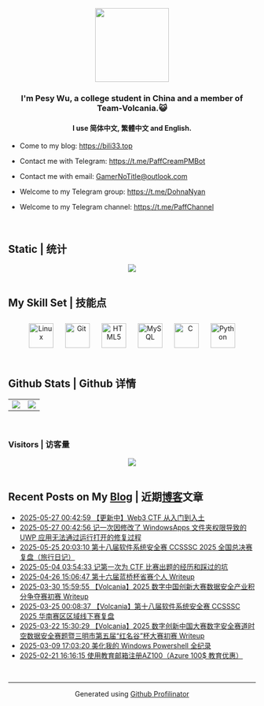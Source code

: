 <div align="center">
<img src="https://avatars.githubusercontent.com/u/28426291" align="center" height="150" width="150" />
</div>  
  

### <div align="center">I'm Pesy Wu, a college student in China and a member of Team-Volcania.😺</div>  
  

#### <div align="center">I use 简体中文, 繁體中文 and English.</div>  
  

- Come to my blog: https://bili33.top  
  

- Contact me with Telegram: https://t.me/PaffCreamPMBot  
  

- Contact me with email: GamerNoTitle@outlook.com  
  

- Welcome to my Telegram group: https://t.me/DohnaNyan  
  

- Welcome to my Telegram channel: https://t.me/PaffChannel  
  

<br/>  


## Static | 统计
<div align="center">
<img src="https://github-widgetbox.vercel.app/api/profile?username=GamerNoTitle&data=followers,repositories,stars,commits" align="center" height="" width="" />
</div>  
  

<br/>  


## My Skill Set | 技能点
<div align="center">  
<a href="https://www.linux.org/" target="_blank"><img style="margin: 10px" src="https://profilinator.rishav.dev/skills-assets/linux-original.svg" alt="Linux" height="50" /></a>  
<a href="https://github.com/" target="_blank"><img style="margin: 10px" src="https://profilinator.rishav.dev/skills-assets/git-scm-icon.svg" alt="Git" height="50" /></a>  
<a href="https://en.wikipedia.org/wiki/HTML5" target="_blank"><img style="margin: 10px" src="https://profilinator.rishav.dev/skills-assets/html5-original-wordmark.svg" alt="HTML5" height="50" /></a>  
<a href="https://www.mysql.com/" target="_blank"><img style="margin: 10px" src="https://profilinator.rishav.dev/skills-assets/mysql-original-wordmark.svg" alt="MySQL" height="50" /></a>  
<a href="https://www.cprogramming.com/" target="_blank"><img style="margin: 10px" src="https://profilinator.rishav.dev/skills-assets/c-original.svg" alt="C" height="50" /></a>  
<a href="https://www.python.org/" target="_blank"><img style="margin: 10px" src="https://profilinator.rishav.dev/skills-assets/python-original.svg" alt="Python" height="50" /></a>  
</div>  

<br/>  


## Github Stats | Github 详情
<div align="center">
<table><tr><td valign="top" width="50%">

<img src="https://github-readme-stats.vercel.app/api?username=GamerNoTitle&show_icons=true&count_private=true&hide_border=true" align="center" />

</td><td valign="top" width="50%">

<img src="https://github-readme-stats.vercel.app/api/top-langs/?username=GamerNoTitle&hide_border=true&layout=compact" align="center" />

</td></tr></table>  

</div>

<br/>  



### Visitors | 访客量
<div align="center">
<img src="https://count.getloli.com/get/@GamerNoTitle?theme=rule34" align="center" height="" width="" />
</div>  
  

<br/>  


## Recent Posts on My [Blog](https://bili33.top) | 近期[博客](https://bili33.top)文章
<!-- BLOG-POST-LIST:START -->
- [2025-05-27 00:42:59 【更新中】Web3 CTF 从入门到入土](https://bili33.top/posts/CTF-Web3-Guide/)
- [2025-05-27 00:42:56 记一次因修改了 WindowsApps 文件夹权限导致的 UWP 应用无法通过运行打开的修复过程](https://bili33.top/posts/A-Log-that-Repair-Process-of-UWP-Apps-Failing-to-Open-Due-to-Modified-Permissions-of-the-WindowsApps-Folder/)
- [2025-05-25 20:03:10 第十八届软件系统安全赛 CCSSSC 2025 全国总决赛复盘（旅行日记）](https://bili33.top/posts/CTF-CCSSSC2025-National-Finals/)
- [2025-05-04 03:54:33 记第一次为 CTF 比赛出题的经历和踩过的坑](https://bili33.top/posts/The-First-Experience-of-Making-CTF-Challenges/)
- [2025-04-26 15:06:47 第十六届蓝桥杯省赛个人 Writeup](https://bili33.top/posts/Lanqiao-CTF-2025-District-Round-Writeup/)
- [2025-03-30 15:59:55 【Volcania】2025 数字中国创新大赛数据安全产业积分争夺赛初赛 Writeup](https://bili33.top/posts/CTF-DCIC2025-Data-Security-Preliminary-round-Writeup/)
- [2025-03-25 00:08:37 【Volcania】第十八届软件系统安全赛 CCSSSC 2025 华南赛区区域线下赛复盘](https://bili33.top/posts/CTF-CCSSSC2025-Regional-Offline-Competition/)
- [2025-03-22 15:30:29 【Volcania】2025 数字创新中国大赛数字安全赛道时空数据安全赛题暨三明市第五届“红名谷”杯大赛初赛 Writeup](https://bili33.top/posts/CTF-Hongminggu2025-Preliminary-round-Writeup/)
- [2025-03-09 17:03:20 美化我的 Windows Powershell 全纪录](https://bili33.top/posts/Beatify-My-Powershell/)
- [2025-02-21 16:16:15 使用教育邮箱注册AZ100（Azure 100$ 教育优惠）](https://bili33.top/posts/The-Start-of-AZ100/)<!-- BLOG-POST-LIST:END -->
<br />

----
<div align="center">Generated using <a href="https://profilinator.rishav.dev/" target="_blank">Github Profilinator</a></div>
